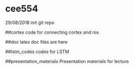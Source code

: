 # cee554
29/08/2018 init git repo

##cortex
code for connecting cortex and ros

##doc
latex doc files are here

##lstm_codes
codes for LSTM

##presentation_materials
Presentation materials for lecture
